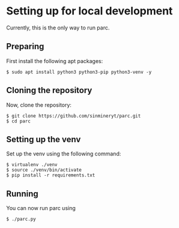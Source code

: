 # Setting up for local development

Currently, this is the only way to run parc.

## Preparing

First install the following apt packages:
```shell
$ sudo apt install python3 python3-pip python3-venv -y
```

## Cloning the repository

Now, clone the repository:
```shell
$ git clone https://github.com/sinmineryt/parc.git
$ cd parc
```

## Setting up the venv

Set up the venv using the following command:
```shell
$ virtualenv ./venv 
$ source ./venv/bin/activate 
$ pip install -r requirements.txt
```

## Running
You can now run parc using
```shell
$ ./parc.py
```

